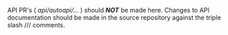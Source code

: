 API PR's ( *api/autoapi/...* ) should ***NOT*** be made here. Changes to API documentation should be made in the source repository against the triple slash /// comments. 
